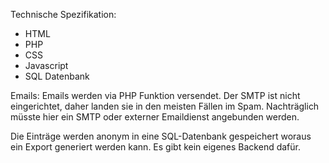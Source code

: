 Technische Spezifikation:
- HTML
- PHP
- CSS
- Javascript
- SQL Datenbank


Emails:
Emails werden via PHP Funktion versendet. Der SMTP ist nicht eingerichtet, daher landen sie in den meisten Fällen im Spam. Nachträglich müsste hier ein SMTP oder externer Emaildienst angebunden werden.

Die Einträge werden anonym in eine SQL-Datenbank gespeichert woraus ein Export generiert werden kann. Es gibt kein eigenes Backend dafür.